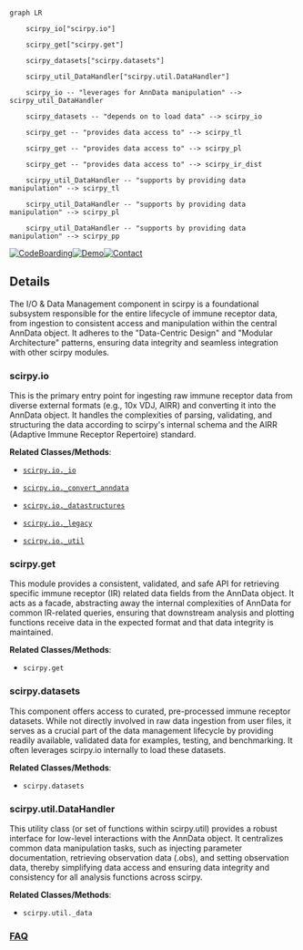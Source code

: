 ```mermaid

graph LR

    scirpy_io["scirpy.io"]

    scirpy_get["scirpy.get"]

    scirpy_datasets["scirpy.datasets"]

    scirpy_util_DataHandler["scirpy.util.DataHandler"]

    scirpy_io -- "leverages for AnnData manipulation" --> scirpy_util_DataHandler

    scirpy_datasets -- "depends on to load data" --> scirpy_io

    scirpy_get -- "provides data access to" --> scirpy_tl

    scirpy_get -- "provides data access to" --> scirpy_pl

    scirpy_get -- "provides data access to" --> scirpy_ir_dist

    scirpy_util_DataHandler -- "supports by providing data manipulation" --> scirpy_tl

    scirpy_util_DataHandler -- "supports by providing data manipulation" --> scirpy_pl

    scirpy_util_DataHandler -- "supports by providing data manipulation" --> scirpy_pp

```



[![CodeBoarding](https://img.shields.io/badge/Generated%20by-CodeBoarding-9cf?style=flat-square)](https://github.com/CodeBoarding/GeneratedOnBoardings)[![Demo](https://img.shields.io/badge/Try%20our-Demo-blue?style=flat-square)](https://www.codeboarding.org/demo)[![Contact](https://img.shields.io/badge/Contact%20us%20-%20contact@codeboarding.org-lightgrey?style=flat-square)](mailto:contact@codeboarding.org)



## Details



The I/O & Data Management component in scirpy is a foundational subsystem responsible for the entire lifecycle of immune receptor data, from ingestion to consistent access and manipulation within the central AnnData object. It adheres to the "Data-Centric Design" and "Modular Architecture" patterns, ensuring data integrity and seamless integration with other scirpy modules.



### scirpy.io

This is the primary entry point for ingesting raw immune receptor data from diverse external formats (e.g., 10x VDJ, AIRR) and converting it into the AnnData object. It handles the complexities of parsing, validating, and structuring the data according to scirpy's internal schema and the AIRR (Adaptive Immune Receptor Repertoire) standard.





**Related Classes/Methods**:



- <a href="https://github.com/scverse/scirpy/blob/main/src/scirpy/io/_io.py" target="_blank" rel="noopener noreferrer">`scirpy.io._io`</a>

- <a href="https://github.com/scverse/scirpy/blob/main/src/scirpy/io/_convert_anndata.py" target="_blank" rel="noopener noreferrer">`scirpy.io._convert_anndata`</a>

- <a href="https://github.com/scverse/scirpy/blob/main/src/scirpy/io/_datastructures.py" target="_blank" rel="noopener noreferrer">`scirpy.io._datastructures`</a>

- <a href="https://github.com/scverse/scirpy/blob/main/src/scirpy/io/_legacy.py" target="_blank" rel="noopener noreferrer">`scirpy.io._legacy`</a>

- <a href="https://github.com/scverse/scirpy/blob/main/src/scirpy/io/_util.py" target="_blank" rel="noopener noreferrer">`scirpy.io._util`</a>





### scirpy.get

This module provides a consistent, validated, and safe API for retrieving specific immune receptor (IR) related data fields from the AnnData object. It acts as a facade, abstracting away the internal complexities of AnnData for common IR-related queries, ensuring that downstream analysis and plotting functions receive data in the expected format and that data integrity is maintained.





**Related Classes/Methods**:



- `scirpy.get`





### scirpy.datasets

This component offers access to curated, pre-processed immune receptor datasets. While not directly involved in raw data ingestion from user files, it serves as a crucial part of the data management lifecycle by providing readily available, validated data for examples, testing, and benchmarking. It often leverages scirpy.io internally to load these datasets.





**Related Classes/Methods**:



- `scirpy.datasets`





### scirpy.util.DataHandler

This utility class (or set of functions within scirpy.util) provides a robust interface for low-level interactions with the AnnData object. It centralizes common data manipulation tasks, such as injecting parameter documentation, retrieving observation data (.obs), and setting observation data, thereby simplifying data access and ensuring data integrity and consistency for all analysis functions across scirpy.





**Related Classes/Methods**:



- `scirpy.util._data`









### [FAQ](https://github.com/CodeBoarding/GeneratedOnBoardings/tree/main?tab=readme-ov-file#faq)